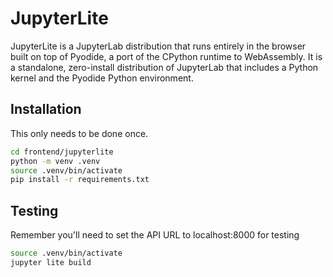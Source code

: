 # JupyterLite

JupyterLite is a JupyterLab distribution that runs entirely in the browser built on top of Pyodide, a port of the CPython runtime to WebAssembly. It is a standalone, zero-install distribution of JupyterLab that includes a Python kernel and the Pyodide Python environment.

## Installation

This only needs to be done once.

```bash
cd frontend/jupyterlite
python -m venv .venv
source .venv/bin/activate
pip install -r requirements.txt
```

## Testing 

Remember you'll need to set the API URL to localhost:8000 for testing

```bash
source .venv/bin/activate
jupyter lite build
```

